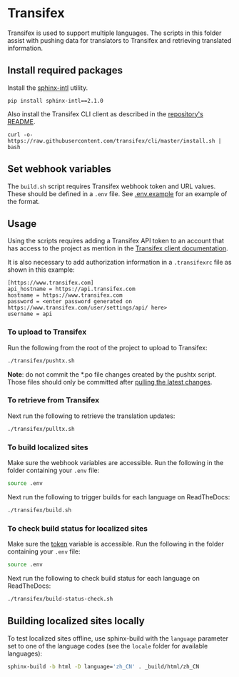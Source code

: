 # Transifex

Transifex is used to support multiple languages. The scripts in this folder
assist with pushing data for translators to Transifex and retrieving translated
information.

## Install required packages

Install the [sphinx-intl](https://pypi.org/project/sphinx-intl/) utility.

```shell
pip install sphinx-intl==2.1.0
```

Also install the Transifex CLI client as described in the [repository's
README](https://github.com/transifex/cli/tree/devel#transifex-client).

``` shell
curl -o- https://raw.githubusercontent.com/transifex/cli/master/install.sh | bash
```

## Set webhook variables

The `build.sh` script requires Transifex webhook token and URL values. These
should be defined in a `.env` file. See [.env.example](.env.example) for an
example of the format.

## Usage

Using the scripts requires adding a Transifex API token to an account that has
access to the project as mention in the [Transifex client documentation](https://docs.transifex.com/client/introduction#authenticating).

It is also necessary to add authorization information in a `.transifexrc` file
as shown in this example:

```text
[https://www.transifex.com]
api_hostname = https://api.transifex.com
hostname = https://www.transifex.com
password = <enter password generated on https://www.transifex.com/user/settings/api/ here>
username = api
```

### To upload to Transifex

Run the following from the root of the project to upload to Transifex:

``` bash
./transifex/pushtx.sh
```

**Note**: do not commit the *.po file changes created by the pushtx script. Those files should only be
committed after [pulling the latest changes](#to-retrieve-from-transifex).

### To retrieve from Transifex

Next run the following to retrieve the translation updates:

``` bash
./transifex/pulltx.sh
```

### To build localized sites

Make sure the webhook variables are accessible. Run the following in the folder
containing your `.env` file:

``` bash
source .env
```

Next run the following to trigger builds for each language on ReadTheDocs:

``` bash
./transifex/build.sh
```

### To check build status for localized sites

Make sure the [token](https://docs.readthedocs.io/en/stable/api/v3.html#token) variable is accessible. Run the following in the folder containing your `.env`
file:

``` bash
source .env
```

Next run the following to check build status for each language on ReadTheDocs:

``` bash
./transifex/build-status-check.sh
```

## Building localized sites locally

To test localized sites offline, use sphinx-build with the `language` parameter set to one of the
language codes (see the `locale` folder for available languages):

``` bash
sphinx-build -b html -D language='zh_CN' . _build/html/zh_CN
```
